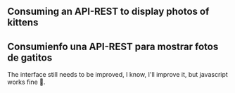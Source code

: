 ## Consuming an API-REST to display photos of kittens
## Consumienfo una API-REST para mostrar fotos de gatitos

The interface still needs to be improved, I know, I'll improve it, but javascript works fine 🙂.

